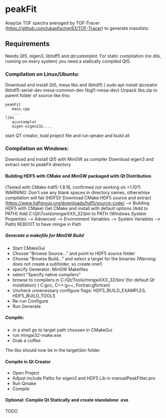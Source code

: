 # peakFit
Anaylze TOF spectra averaged by TOF-Tracer (https://github.com/lukasfischer83/TOF-Tracer) to generate masslists.

## Requirements
Needs Qt5, eigen3, libhdf5 and qtcustomplot.
For static compilation (no dlls, running on every system) you need a statically compiled Qt5.


### Compilation on Linux/Ubuntu:
Download and install Qt5, mesa libs and libhdf5 ( sudo apt install qtcreator libhdf5-serial-dev mesa-common-dev libgl1-mesa-dev)
Unpack libs.zip to parent folder of source like this:
```
peakFit
   main.cpp
   ...
libs
   qcustomplot
   eigen-eigen232....
```
start QT creator, load project file and run qmake and build all

### Compilation on Windows:
Download and install Qt5 with MinGW as compiler
Download eigen3 and extract next to peakFit directory

#### Building HDF5 with CMake and MinGW packaged with Qt Distribution
(Tested with CMake-hdf5-1.8.16, confirmed not working on >1.10?)
WARNING: Don't use any blank spaces in directory names, otherwhise compilation will fail (HDF5)!
Download CMake HDF5 source and extract (https://www.hdfgroup.org/downloads/hdf5/source-code/ --> Building HDF5 with CMake)
Get CMake and install with default options (Add to PATH)
Add C:\Qt\Tools\mingwXXX_32\bin to PATH (Windows System Properties --> Advanced --> Environment Variables --> System Variables --> Path)
REBOOT to have mingw in Path
##### Generate a makefile for MinGW Build
- Start CMakeGui
- Choose "Browse Source..." and point to HDF5 source folder
- Choose "Browse Build..." and select a target for the binaries (Warning: does not create a subfolder, so create one!)
- specify Generator: MinGW Makefiles
- select "Specify native compilers"
- browse to compilers in C:/Qt/Tools/mingwXXX_32/bin/ (for default Qt installation) ( C:gcc, C++:g++, Fortran:gfortran)
- Uncheck unnecessary configure flags: HDF5_BUILD_EXAMPLES, HDF5_BUILD_TOOLS
- Re-run Configure
- Run Generate
##### Compile:
- in a shell go to target path choosen in CMakeGui
- run mingw32-make.exe
- Grab a coffee

The libs should now be in the target\bin folder.

#### Compile in Qt Creator
- Open Project
- Adjust include Paths for eigen3 and HDF5 Lib in manualPeakFitter.pro
- Run Qmake
- Compile

#### Optional: Compile Qt Statically and create standalone .exe
TODO

